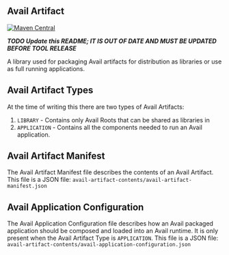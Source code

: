 Avail Artifact
--------------------------------------------------------------------------------
[![Maven Central](https://img.shields.io/badge/maven--central-v2.0.0.alpha19-0f824e)](https://search.maven.org/artifact/org.availlang/avail-artifact)

***TODO Update this README; IT IS OUT OF DATE AND MUST BE UPDATED BEFORE 
TOOL RELEASE***

A library used for packaging Avail artifacts for distribution as libraries or
use as full running applications.

## Avail Artifact Types
At the time of writing this there are two types of Avail Artifacts:
 1. `LIBRARY` - Contains only Avail Roots that can be shared as libraries in 
 2. `APPLICATION` - Contains all the components needed to run an Avail application.

## Avail Artifact Manifest
The Avail Artifact Manifest file describes the contents of an Avail Artifact.
This file is a JSON file: 
    `avail-artifact-contents/avail-artifact-manifest.json`

## Avail Application Configuration
The Avail Application Configuration file describes how an Avail packaged 
application should be composed and loaded into an Avail runtime. It is only
present when the Avail Artifact Type is `APPLICATION`.
This file is a JSON file: 
    `avail-artifact-contents/avail-application-configuration.json`
